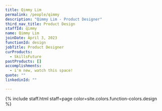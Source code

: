 ```yaml
---
title: Qimmy Lim
permalink: /people/qimmy
description: "Qimmy Lim - Product Designer"
third_nav_title: Product Design
staffId: qimmy
name: Qimmy Lim
joinDate: April 3, 2023
functionId: design
jobTitle: Product Designer
curProducts:
  - SkillsFuture
pastProducts: []
accomplishments:
  - i'm new, watch this space!
quote: ""
linkedinId: ""

---
```


{% include staff.html staff=page color=site.colors.function-colors.design %}
